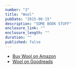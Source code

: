 ```yaml
---
number: "3"
title: "Wool"
pubDate: "2015-06-15"
description: "SOME BOOK STUFF"
enclosure_link: ""
enclosure_length: ""
duration: ""
published: false
---
```

- [Buy Wool on Amazon](http://amzn.com/B0071XO8RA)
- [Wool on Goodreads](https://www.goodreads.com/book/show/13453029-wool-omnibus)
